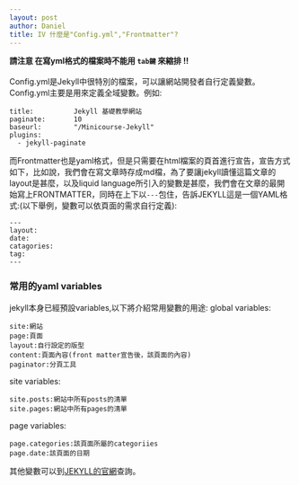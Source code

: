 ```yaml
---
layout: post
author: Daniel
title: IV 什麼是"Config.yml","Frontmatter"?
---
```

<i class="em em-warning"></i>**請注意 在寫yml格式的檔案時不能用 `tab鍵` 來縮排  !!**  
<br>
Config.yml是Jekyll中很特別的檔案，可以讓網站開發者自行定義變數。Config.yml主要是用來定義全域變數。例如:

```
title:          Jekyll 基礎教學網站
paginate:       10
baseurl:        "/Minicourse-Jekyll"
plugins:
  - jekyll-paginate

```

而Frontmatter也是yaml格式，但是只需要在html檔案的頁首進行宣告，宣告方式如下，比如說，我們會在寫文章時存成md檔，為了要讓jekyll讀懂這篇文章的layout是甚麼，以及liquid language所引入的變數是甚麼，我們會在文章的最開始寫上FRONTMATTER，同時在上下以`---`包住，告訴JEKYLL這是一個YAML格式:(以下舉例，變數可以依頁面的需求自行定義):

```
---
layout:
date:
catagories:
tag:
---
```
### 常用的yaml variables
jekyll本身已經預設variables,以下將介紹常用變數的用途:
global variables:
```
site:網站
page:頁面
layout:自行設定的版型
content:頁面內容(front matter宣告後，該頁面的內容)
paginator:分頁工具
```

site variables:
```
site.posts:網站中所有posts的清單
site.pages:網站中所有pages的清單
```
page variables:
```
page.categories:該頁面所屬的categoriies
page.date:該頁面的日期
```
其他變數可以到[JEKYLL的官網](https://jekyllrb.com/docs/frontmatter/)查詢。
